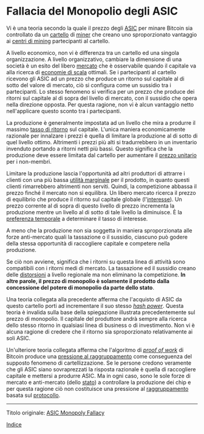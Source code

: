 # Fallacia del Monopolio degli ASIC



Vi è una teoria secondo la quale il prezzo degli [ASIC](https://it.wikipedia.org/wiki/Application_specific_integrated_circuit) per minare Bitcoin sia controllato da un [cartello](https://mises.org/library/man-economy-and-state-power-and-market/html/p/1059) di [miner](ch101-glossary.md#miner) che creano uno sproporzionato vantaggio ai [centri di mining](ch101-glossary.md#centro-di-mining-mine) partecipanti al cartello.

A livello economico, non vi è differenza tra un cartello ed una singola organizzazione. A livello organizzativo, cambiare la dimensione di una società è un esito del libero [mercato](ch101-glossary.md#mercato) che è osservabile quando il capitale va alla ricerca di [economie di scala](https://it.wikipedia.org/wiki/Economie_di_scala) ottimali. Se i partecipanti al cartello ricevono gli ASIC ad un prezzo che produce un ritorno sul capitale al di sotto del valore di mercato, ciò si configura come un sussidio tra i partecipanti. Lo stesso fenomeno si verifica per un prezzo che produce dei ritorni sul capitale al di sopra del livello di mercato, con il sussidio che opera nella direzione opposta. Per questa ragione, non vi è alcun vantaggio netto nell'applicare questo sconto tra i partecipanti.

La produzione è generalmente impostata ad un livello che mira a produrre il massimo [tasso di ritorno](https://en.wikipedia.org/wiki/Rate_of_return) sul capitale. L'unica maniera economicamente razionale per innalzare i prezzi è quella di limitare la produzione al di sotto di quel livello ottimo. Altrimenti i prezzi più alti si tradurrebbero in un inventario invenduto portando a ritorni netti più bassi. Questo significa che la produzione deve essere limitata dal cartello per aumentare il [prezzo unitario](https://en.wikipedia.org/wiki/Unit_price) per i non-membri.

Limitare la produzione lascia l'opportunità ad altri produttori di attrarre i clienti con una più bassa [utilità marginale](https://it.wikipedia.org/wiki/Utilit%C3%A0_marginale) per il prodotto, in quanto questi clienti rimarrebbero altrimenti non serviti. Quindi, la competizione abbassa il prezzo finché il mercato non si equilibra. Un libero mercato ricerca il prezzo di equilibrio che produce il ritorno sul capitale globale (l'[interesse](ch101-glossary.md#interesse)). Un prezzo corrente al di sopra di questo livello di prezzo incrementa la produzione mentre un livello al di sotto di tale livello la diminuisce. È la [preferenza temporale](https://en.wikipedia.org/wiki/Time_preference) a determinare il tasso di interesse.

A meno che la produzione non sia soggetta in maniera sproporzionata alle forze anti-mercato quali la tassazione o il sussidio, ciascuno può godere della stessa opportunità di raccogliere capitale e competere nella produzione. 

Se ciò non avviene, significa che i ritorni su questa linea di attività sono compatibili con i ritorni medi di mercato. La tassazione ed il sussidio creano delle [distorsioni](ch101-glossary.md#distorsione) a livello regionale ma non eliminano la competizione. **In altre parole, il prezzo di monopolio è solamente il prodotto dalla concessione del potere di monopolio da parte dello stato**. 

Una teoria collegata alla precedente afferma che l'acquisto di ASIC da questo cartello porti ad incrementare il suo stesso [_hash power_](ch101-glossary.md#hash-power). Questa teoria è invalida sulla base della spiegazione illustrata precedentemente sul prezzo di monopolio. Il capitale del produttore andrà sempre alla ricerca dello stesso ritorno in qualsiasi linea di business o di investimento. Non vi è alcuna ragione di credere che il ritorno sia sproporzionato relativamente ai soli ASIC.

Un'ulteriore teoria collegata afferma che l'algoritmo di [_proof of work_](ch101-glossary.md#prova-di-lavoro-proof-of-work) di Bitcoin produce una [pressione al raggruppamento](ch039-pooling-pressure-risk.md) come conseguenza del supposto fenomeno di cartellizzazione. Se le persone credono veramente che gli ASIC siano sovraprezzati la risposta razionale è quella di raccogliere capitale e mettersi a produrre ASIC. Ma in ogni caso, sono le sole forze di mercato e anti-mercato (dello [stato](ch101-glossary.md#distorsione)) a controllare la produzione dei chip e per questa ragione ciò non costituisce una pressione al [raggruppamento](ch101-glossary.md#raggruppamento-pooling) basata sul [protocollo](ch101-glossary.md#protocollo). 

---

Titolo originale: [ASIC Monopoly Fallacy](https://github.com/libbitcoin/libbitcoin-system/wiki/ASIC-Monopoly-Fallacy)

[Indice](/README.md)
